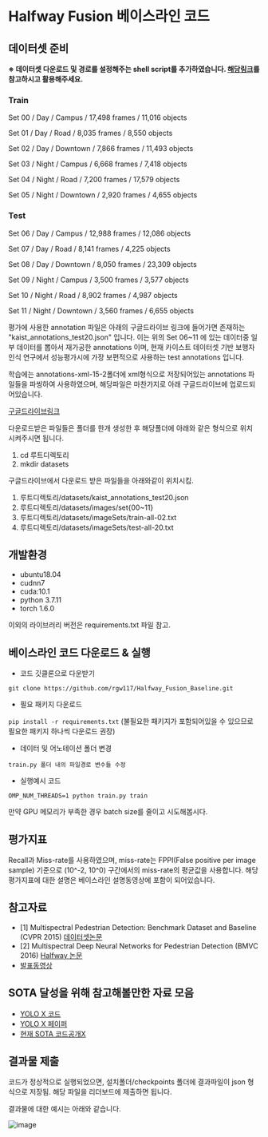 # Halfway Fusion 베이스라인 코드
## 데이터셋 준비

**※ 데이터셋 다운로드 및 경로를 설정해주는 shell script를 추가하였습니다. [해당링크](https://github.com/rgw117/Halfway_Fusion_Baseline/blob/master/scripts/readme.md)를 참고하시고 활용해주세요.**

### Train

Set 00 / Day / Campus / 17,498 frames / 11,016 objects

Set 01 / Day / Road / 8,035 frames / 8,550 objects

Set 02 / Day / Downtown / 7,866 frames / 11,493 objects

Set 03 / Night / Campus / 6,668 frames / 7,418 objects

Set 04 / Night / Road / 7,200 frames / 17,579 objects

Set 05 / Night / Downtown / 2,920 frames / 4,655 objects



### Test

Set 06 / Day / Campus / 12,988 frames / 12,086 objects

Set 07 / Day / Road / 8,141 frames / 4,225 objects

Set 08 / Day / Downtown / 8,050 frames / 23,309 objects

Set 09 / Night / Campus / 3,500 frames / 3,577 objects

Set 10 / Night / Road / 8,902 frames / 4,987 objects

Set 11 / Night / Downtown / 3,560 frames / 6,655 objects

평가에 사용한 annotation 파일은 아래의 구글드라이브 링크에 들어가면 존재하는 "kaist_annotations_test20.json" 입니다. 이는 위의 Set 06~11 에 있는 데이터중 일부 데이터를 뽑아서 재가공한 annotations 이며, 현재 카이스트 데이터셋 기반 보행자인식 연구에서 성능평가시에 가장 보편적으로 사용하는 test annotations 입니다.

학습에는 annotations-xml-15-2폴더에 xml형식으로 저장되어있는 annotations 파일들을 파씽하여 사용하였으며, 해당파일은 마찬가지로 아래 구글드라이브에 업로드되어있습니다.

[구글드라이브링크](https://drive.google.com/drive/folders/1brr2fkGhG_up0C9zKwosoMF7XW14g4ec?usp=sharing)

다운로드받은 파일들은 폴더를 한개 생성한 후 해당폴더에 아래와 같은 형식으로 위치 시켜주시면 됩니다.
1. cd 루트디렉토리
2. mkdir datasets

구글드라이브에서 다운로드 받은 파일들을 아래와같이 위치시킴.

1. 루트디렉토리/datasets/kaist_annotations_test20.json
2. 루트디렉토리/datasets/images/set{00~11}
3. 루트디렉토리/datasets/imageSets/train-all-02.txt
4. 루트디렉토리/datasets/imageSets/test-all-20.txt


## 개발환경

- ubuntu18.04
- cudnn7
- cuda:10.1
- python 3.7.11
- torch 1.6.0

이외의 라이브러리 버전은 requirements.txt 파일 참고.

## 베이스라인 코드 다운로드 & 실행
- 코드 깃클론으로 다운받기

`git clone https://github.com/rgw117/Halfway_Fusion_Baseline.git`

- 필요 패키지 다운로드

`pip install -r requirements.txt` (불필요한 패키지가 포함되어있을 수 있으므로 필요한 패키지 하나씩 다운로드 권장)

- 데이터 및 어노테이션 폴더 변경

`train.py 폴더 내의 파일경로 변수들 수정`

- 실행예시 코드

`OMP_NUM_THREADS=1 python train.py train`

만약 GPU 메모리가 부족한 경우 batch size를 줄이고 시도해봅시다.

## 평가지표
Recall과 Miss-rate를 사용하였으며, miss-rate는 FPPI(False positive per image sample) 기준으로 (10^-2, 10^0) 구간에서의 miss-rate의 평균값을 사용합니다. 해당 평가지표에 대한 설명은 베이스라인 설명동영상에 포함이 되어있습니다.

## 참고자료
- [1] Multispectral Pedestrian Detection: Benchmark Dataset and Baseline (CVPR 2015) [데이터셋논문](https://openaccess.thecvf.com/content_cvpr_2015/papers/Hwang_Multispectral_Pedestrian_Detection_2015_CVPR_paper.pdf)
- [2] Multispectral Deep Neural Networks for Pedestrian Detection (BMVC 2016) [Halfway 논문](https://arxiv.org/pdf/1611.02644.pdf)
- [발표동영상](https://youtu.be/OP2DG5zRcgs)

## SOTA 달성을 위해 참고해볼만한 자료 모음
- [YOLO X 코드](https://github.com/Megvii-BaseDetection/YOLOX?utm_source=catalyzex.com)
- [YOLO X 페이퍼](https://arxiv.org/abs/2107.08430)
- [현재 SOTA 코드공개X](https://www.mdpi.com/1424-8220/21/12/4184/htm)

## 결과물 제출

코드가 정상적으로 실행되었으면, 설치폴더/checkpoints 폴더에 결과파일이 json 형식으로 저장됨. 해당 파일을 리더보드에 제출하면 됩니다.

결과물에 대한 예시는 아래와 같습니다.

![image](https://user-images.githubusercontent.com/67646870/137579091-ea0be76f-3cd8-4cd0-83a7-8e97925b63e1.png)

